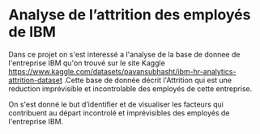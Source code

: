 # Analyse de l’attrition des employés de IBM


Dans ce projet on s'est interessé a l'analyse de la base de donnee de l'entreprise  IBM qu'on trouvé sur le site Kaggle https://www.kaggle.com/datasets/pavansubhasht/ibm-hr-analytics-attrition-dataset .Cette base de donnée décrit l'Attrition qui est une reduction imprévisible et incontrolable des employés de cette entreprise.

On s'est donné le but  d’identifier et de visualiser les
facteurs qui contribuent au départ incontrolé et imprévisibles des employés de l'entreprise IBM.
